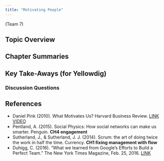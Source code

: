 ```yaml
---
title: "Motivating People" 
--- 
```


(Team 7) 

## Topic Overview


## Chapter Summaries


## Key Take-Aways (for Yellowdig)

### Discussion Questions



## References

* Daniel Pink (2010). What Motivates Us? Harvard Business Review. [ LINK ](https://hbr.org/2010/02/what-motivates-us) [ VIDEO ](https://www.youtube.com/watch?v=u6XAPnuFjJc)  
* Pentland, A. (2015). Social Physics: How social networks can make us smarter. Penguin. **CH4 engagement**  
* Sutherland, J., & Sutherland, J. J. (2014). Scrum: the art of doing twice the work in half the time. Currency. **CH1 fixing management with flow**  
* Duhigg, C. (2016). “What we learned from Google’s Efforts to Build a Perfect Team.” The New York Times Magazine, Feb. 25, 2016. [ LINK ](https://www.nytimes.com/2016/02/28/magazine/what-google-learned-from-its-quest-to-build-the-perfect-team.html)  
